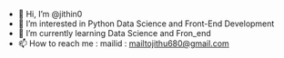 - 👋 Hi, I’m @jithin0
- 👀 I’m interested in Python Data Science and Front-End Development
- 🌱 I’m currently learning Data Science and Fron_end
- 📫 How to reach me : mailid : mailtojithu680@gmail.com

<!---
jithin0/jithin0 is a ✨ special ✨ repository because its `README.md` (this file) appears on your GitHub profile.
You can click the Preview link to take a look at your changes.
--->
